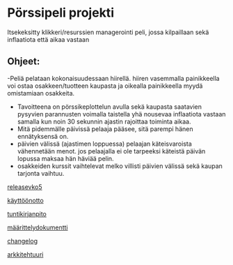 
# Pörssipeli projekti
Itsekeksitty klikkeri/resurssien managerointi peli, jossa kilpaillaan sekä inflaatiota että aikaa vastaan

## Ohjeet:
-Peliä pelataan kokonaisuudessaan hiirellä. hiiren vasemmalla painikkeella voi ostaa osakkeen/tuotteen kaupasta ja oikealla painikkeella myydä omistamiaan osakkeita. 
- Tavoitteena on pörssikeplottelun avulla sekä kaupasta saatavien pysyvien parannusten voimalla taistella yhä nousevaa inflaatiota vastaan samalla kun noin 30 sekunnin ajastin rajoittaa toiminta aikaa.
- Mitä pidemmälle päivissä pelaaja pääsee, sitä parempi hänen ennätyksensä on.
- päivien välissä (ajastimen loppuessa) pelaajan käteisvaroista vähennetään menot. jos pelaajalla ei ole tarpeeksi käteistä päivän lopussa maksaa hän häviää pelin.
- osakkeiden kurssit vaihtelevat melko villisti päivien välissä sekä kaupan tarjonta vaihtuu.

[releasevko5](https://github.com/sepaww/ot-harjoitustyo/releases/tag/viikko5)

[käyttöönotto](dokumentaatio/käyttöohjeet.md)

[tuntikirjanpito](dokumentaatio/tuntikirjanpito.md)


[määrittelydokumentti](dokumentaatio/vaatimusmaarittely.md)


[changelog](dokumentaatio/changelog.md)

[arkkitehtuuri](dokumentaatio/arkkitehtuuri.md)
